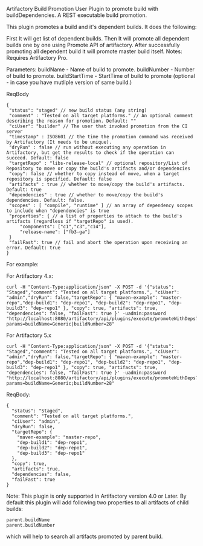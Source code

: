 Artifactory Build Promotion User Plugin to promote build with buildDependencies.
A REST executable build promotion.

This plugin promotes a build and it's dependent builds. It does the following:

First It will get list of dependent builds. Then It will promote all dependent builds one by one using Promote API of artifactory. After successfully promoting all dependent build it will promote master build itself.
Notes: Requires Artifactory Pro.

Parameters:
buildName - Name of build to promote.
buildNumber - Number of build to promote.
buildStartTime - StartTime of build to promote (optional - in case you have mutliple version of same build.)

ReqBody
```
{
 "status": "staged" // new build status (any string)
 "comment" : "Tested on all target platforms." // An optional comment describing the reason for promotion. Default: ""
 "ciUser": "builder" // The user that invoked promotion from the CI server
 "timestamp" : ISO8601 // the time the promotion command was received by Artifactory (It needs to be unique).
 "dryRun" : false // run without executing any operation in Artifactory, but get the results to check if the operation can succeed. Default: false
 "targetRepo" : "libs-release-local" // optional repository/List of Repository to move or copy the build's artifacts and/or dependencies
 "copy": false // whether to copy instead of move, when a target repository is specified. Default: false
 "artifacts" : true // whether to move/copy the build's artifacts. Default: true
 "dependencies" : true // whether to move/copy the build's dependencies. Default: false.
 "scopes" : [ "compile", "runtime" ] // an array of dependency scopes to include when "dependencies" is true
 "properties": { // a list of properties to attach to the build's artifacts (regardless if "targetRepo" is used).
     "components": ["c1","c3","c14"],
     "release-name": ["fb3-ga"]
 }
 "failFast": true // fail and abort the operation upon receiving an error. Default: true
}
```

For example:

For Artifactory 4.x:

```
curl -H "Content-Type:application/json" -X POST -d '{"status": "Staged","comment": "Tested on all target platforms.", "ciUser": "admin","dryRun": false,"targetRepo": { "maven-example": "master-repo","dep-build1": "dep-repo1", "dep-build2": "dep-repo1", "dep-build3": "dep-repo1" }, "copy": true, "artifacts": true, "dependencies": false, "failFast": true }' -uadmin:password "http://localhost:8080/artifactory/api/plugins/execute/promoteWithDeps?params=buildName=Generic|buildNumber=28"
```

For Artifactory 5.x

```
curl -H "Content-Type:application/json" -X POST -d '{"status": "Staged","comment": "Tested on all target platforms.", "ciUser": "admin","dryRun": false,"targetRepo": { "maven-example": "master-repo","dep-build1": "dep-repo1", "dep-build2": "dep-repo1", "dep-build3": "dep-repo1" }, "copy": true, "artifacts": true, "dependencies": false, "failFast": true }' -uadmin:password "http://localhost:8080/artifactory/api/plugins/execute/promoteWithDeps?params=buildName=Generic;buildNumber=28"
```


ReqBody:
```
{
  "status": "Staged",
  "comment": "Tested on all target platforms.",
  "ciUser": "admin",
  "dryRun": false,
  "targetRepo": {
    "maven-example": "master-repo",
    "dep-build1": "dep-repo1",
    "dep-build2": "dep-repo1",
    "dep-build3": "dep-repo1"
  },
  "copy": true,
  "artifacts": true,
  "dependencies": false,
  "failFast": true
}
```

Note: This plugin is only supported in Artifactory version 4.0 or Later.
By default this plugin will add following two properties to all artifacts of child builds:
```
parent.buildName
parent.buildNumber
```
which will help to search all artifacts promoted by parent build.







